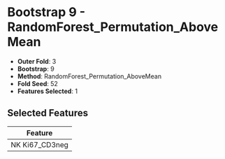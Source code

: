 # Bootstrap 9 - RandomForest_Permutation_AboveMean

- **Outer Fold**: 3
- **Bootstrap**: 9
- **Method**: RandomForest_Permutation_AboveMean
- **Fold Seed**: 52
- **Features Selected**: 1

## Selected Features

| Feature |
|---------|
| NK Ki67_CD3neg |
